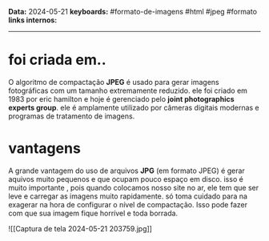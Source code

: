 
**Data:** 2024-05-21
**keyboards:** #formato-de-imagens #html #jpeg #formato
**links internos:** 
___
# foi criada em..

O algoritmo de compactação **JPEG** é usado para gerar imagens fotográficas com um tamanho extremamente reduzido. ele foi criado em 1983 por eric hamilton e hoje é gerenciado pelo **joint photographics experts group**. ele é amplamente utilizado por câmeras digitais modernas e programas de tratamento de imagens.

# vantagens

A grande vantagem do uso de arquivos **JPG** (em formato JPEG) é gerar aquivos muito pequenos e que ocupam pouco espaço em disco. isso é muito importante , pois quando colocamos nosso site no ar, ele tem que ser leve e carregar as imagens muito rapidamente. só toma cuidado para na exagerar na hora de configurar o nível de compactação. Isso pode fazer com que sua imagem fique horrível e toda borrada.

![[Captura de tela 2024-05-21 203759.jpg]]